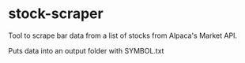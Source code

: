 # stock-scraper

Tool to scrape bar data from a list of stocks from Alpaca's Market API.

Puts data into an output folder with SYMBOL.txt
